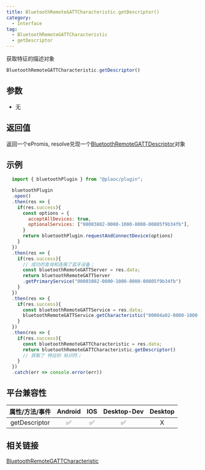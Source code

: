 ```yaml
---
title: BluetoothRemoteGATTCharacteristic.getDescriptor()
category:
  - Interface
tag:
  - BluetoothRemoteGATTCharacteristic
  - getDescriptor
---
```


获取特征的描述对象

```js
BluetoothRemoteGATTCharacteristic.getDescriptor()
```

## 参数

  - 无

## 返回值

  返回一个ePromis, resolve兑现一个[BluetoothRemoteGATTDescriptor](../bluetooth-remote-gatt-descriptor/index.md)对象

## 示例
```js
  import { bluetoothPlugin } from "@plaoc/plugin";

  bluetoothPlugin
  .open()
  .then(res => {
    if(res.success){
      const options = {
        acceptAllDevices: true,
        optionalServices: ["00003802-0000-1000-8000-00805f9b34fb"],
      }
      return bluetoothPlugin.requestAndConnectDevice(options)
    }
  })
  .then(res => {
    if(res.success){
      // 成功的查询和连接了蓝牙设备；
      const bluetoothRemoteGATTServer = res.data;
      return bluetoothRemoteGATTServer
      .getPrimaryService("00003802-0000-1000-8000-00805f9b34fb")
    }
  })
  .then(res => {
    if(res.success){
      const bluetoothRemoteGATTService = res.data;
      bluetoothRemoteGATTService.getCharacteristic("00004a02-0000-1000-8000-00805f9b34fb")
    }
  })
  .then(res => {
    if(res.success){
      const bluetoothRemoteGATTCharacteristic = res.data;
      return bluetoothRemoteGATTCharacteristic.getDescriptor()
      // 获取了 特征的 标识符；
    }
  })
  .catch(err => console.error(err))
```

## 平台兼容性

| 属性/方法/事件 | Android | IOS | Desktop-Dev | Desktop |
|:------------:|:-------:|:---:|:-----------:|:-------:|
| getDescriptor    | ✅      | ✅  | ✅          | X      |

## 相关链接
[BluetoothRemoteGATTCharacteristic](./index.md)


